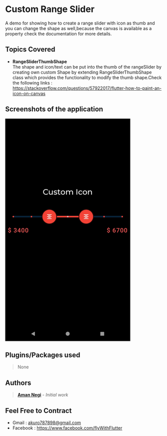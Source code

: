 # Custom Range Slider

A demo for showing how to create a range slider with icon as thumb and you can change the shape as well,because the canvas is available as a property check the documentation for more details.

## Topics Covered

* **RangeSliderThumbShape**<br/>
The shape and icon/text can be put into the thumb of the rangeSlider by creating own custom Shape by extending RangeSliderThumbShape class which provides the functionality to modify the thumb shape.Check the following links :</br>
https://stackoverflow.com/questions/57922017/flutter-how-to-paint-an-icon-on-canvas

## Screenshots of the application 

<p>
<img src="https://github.com/AmanNegi/CustomRangeSlider/blob/master/screenshot/main.jpg" width="400" />
</p>

## Plugins/Packages used
> None

## Authors

>  [**Aman Negi**](https://github.com/AmanNegi) - *Initial work*


## Feel Free to Contract

* Gmail : akuro787898@gmail.com
* Facebook : https://www.facebook.com/flyWithFlutter


